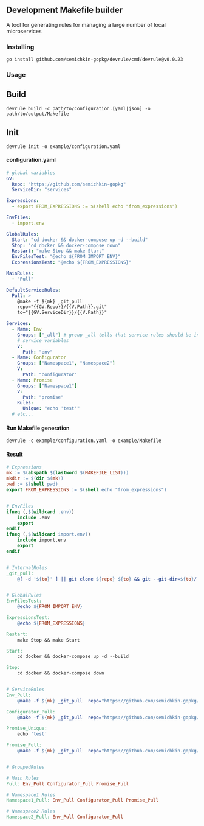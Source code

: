 ## Development Makefile builder
A tool for generating rules for managing a large number of local microservices

### Installing
`go install github.com/semichkin-gopkg/devrule/cmd/devrule@v0.0.23`

### Usage
## Build
`devrule build -c path/to/configuration.[yaml|json] -o path/to/output/Makefile`
## Init
`devrule init -o example/configuration.yaml`

#### configuration.yaml
```yaml
# global variables
GV:
  Repo: "https://github.com/semichkin-gopkg"
  ServiceDir: "services"

Expressions:
  - export FROM_EXPRESSIONS := $(shell echo "from_expressions")

EnvFiles:
  - import.env

GlobalRules:
  Start: "cd docker && docker-compose up -d --build"
  Stop: "cd docker && docker-compose down"
  Restart: "make Stop && make Start"
  EnvFilesTest: "@echo ${FROM_IMPORT_ENV}"
  ExpressionsTest: "@echo ${FROM_EXPRESSIONS}"

MainRules:
  - "Pull"

DefaultServiceRules:
  Pull: >
    @make -f ${mk} _git_pull 
    repo="{{GV.Repo}}/{{V.Path}}.git"
    to="{{GV.ServiceDir}}/{{V.Path}}"

Services:
  - Name: Env
    Groups: ["_all"] # group _all tells that service rules should be included to all other groups
    # service variables
    V:
      Path: "env"
  - Name: Configurator
    Groups: ["Namespace1", "Namespace2"]
    V:
      Path: "configurator"
  - Name: Promise
    Groups: ["Namespace1"]
    V:
      Path: "promise"
    Rules:
      Unique: "echo 'test'"
  # etc...
```

#### Run Makefile generation
`devrule -c example/configuration.yaml -o example/Makefile`

#### Result
```makefile
# Expressions
mk := $(abspath $(lastword $(MAKEFILE_LIST)))
mkdir := $(dir $(mk))
pwd := $(shell pwd)
export FROM_EXPRESSIONS := $(shell echo "from_expressions")


# EnvFiles
ifneq (,$(wildcard .env))
	include .env
	export
endif
ifneq (,$(wildcard import.env))
	include import.env
	export
endif


# InternalRules
_git_pull: 
	@[ -d '${to}' ] || git clone ${repo} ${to} && git --git-dir=${to}/.git --work-tree=${to} pull origin $(shell git --git-dir=${to}/.git --work-tree=${to} branch --show-current &> /dev/null)


# GlobalRules
EnvFilesTest: 
	@echo ${FROM_IMPORT_ENV}

ExpressionsTest: 
	@echo ${FROM_EXPRESSIONS}

Restart: 
	make Stop && make Start

Start: 
	cd docker && docker-compose up -d --build

Stop: 
	cd docker && docker-compose down


# ServiceRules
Env_Pull: 
	@make -f ${mk} _git_pull  repo="https://github.com/semichkin-gopkg/env.git" to="services/env"

Configurator_Pull: 
	@make -f ${mk} _git_pull  repo="https://github.com/semichkin-gopkg/configurator.git" to="services/configurator"

Promise_Unique: 
	echo 'test'

Promise_Pull: 
	@make -f ${mk} _git_pull  repo="https://github.com/semichkin-gopkg/promise.git" to="services/promise"


# GroupedRules

# Main Rules
Pull: Env_Pull Configurator_Pull Promise_Pull

# Namespace1 Rules
Namespace1_Pull: Env_Pull Configurator_Pull Promise_Pull

# Namespace2 Rules
Namespace2_Pull: Env_Pull Configurator_Pull
```